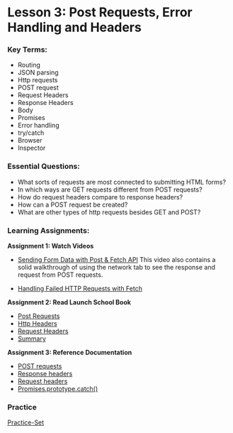 # Lesson 3: Post Requests, Error Handling and Headers

### Key Terms:

- Routing
- JSON parsing
- Http requests
- POST request
- Request Headers
- Response Headers
- Body
- Promises
- Error handling
- try/catch
- Browser
- Inspector

### Essential Questions:

- What sorts of requests are most connected to submitting HTML forms?
- In which ways are GET requests different from POST requests?
- How do request headers compare to response headers?
- How can a POST request be created?
- What are other types of http requests besides GET and POST?

### Learning Assignments:

**Assignment 1: Watch Videos**

- [Sending Form Data with Post & Fetch API](https://www.youtube.com/watch?v=c3qWHnJJbSY)
  This video also contains a solid walkthrough of using the network tab to see the response and request from POST requests.

- [Handling Failed HTTP Requests with Fetch](https://www.youtube.com/watch?v=b8DaQrxshu0)

**Assignment 2: Read Launch School Book**

- [Post Requests](https://launchschool.com/books/http/read/making_requests#post)
- [Http Headers](https://launchschool.com/books/http/read/making_requests#httpheaders)
- [Request Headers](https://launchschool.com/books/http/read/making_requests#requestheaders)
- [Summary](https://launchschool.com/books/http/read/making_requests#summary)

**Assignment 3: Reference Documentation**

- [POST requests](https://developer.mozilla.org/en-US/docs/Web/HTTP/Methods/POST)
- [Response headers](https://developer.mozilla.org/en-US/docs/Web/API/Response/headers)
- [Request headers](https://developer.mozilla.org/en-US/docs/Glossary/Request_header)
- [Promises.prototype.catch()](https://developer.mozilla.org/en-US/docs/Web/JavaScript/Reference/Global_Objects/Promise/catch)

### Practice

[Practice-Set](./practice/exercise.md)
